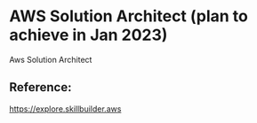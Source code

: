 # AWS Solution Architect (plan to achieve in Jan 2023)

Aws Solution Architect


## Reference:
https://explore.skillbuilder.aws
